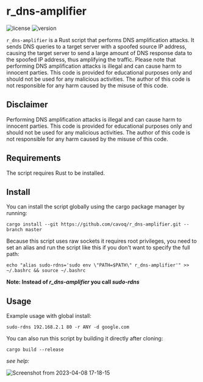 # r_dns-amplifier

![license](https://img.shields.io/badge/license-MIT-brightgreen.svg)
![version](https://img.shields.io/badge/version-2.4.1-lightgrey.svg)

`r_dns-amplifier` is a Rust script that performs DNS amplification attacks. It sends DNS queries to a target server with a spoofed source IP address, causing the target server to send a large amount of DNS response data to the spoofed IP address, thus amplifying the traffic. Please note that performing DNS amplification attacks is illegal and can cause harm to innocent parties. This code is provided for educational purposes only and should not be used for any malicious activities. The author of this code is not responsible for any harm caused by the misuse of this code.

## Disclaimer

Performing DNS amplification attacks is illegal and can cause harm to innocent parties. This code is provided for educational purposes only and should not be used for any malicious activities. The author of this code is not responsible for any harm caused by the misuse of this code.

## Requirements

The script requires Rust to be installed.

## Install

You can install the script globally using the cargo package manager by running:

```
cargo install --git https://github.com/cavoq/r_dns-amplifier.git --branch master
```

Because this script uses raw sockets it requires root privileges, you need to set an alias and run the script like this if you don't want
to specify the full path:

```
echo "alias sudo-rdns='sudo env \"PATH=$PATH\" r_dns-amplifier'" >> ~/.bashrc && source ~/.bashrc
```

**Note: Instead of *r_dns-amplifier* you call *sudo-rdns***
## Usage

Example usage with global install:
```
sudo-rdns 192.168.2.1 80 -r ANY -d google.com
```

You can also run this script by building it directly after cloning:
```
cargo build --release
```

*see help:*

![Screenshot from 2023-04-08 17-18-15](https://user-images.githubusercontent.com/61215846/230729166-514eead7-081a-4b89-b79a-323e5af2a668.png)




